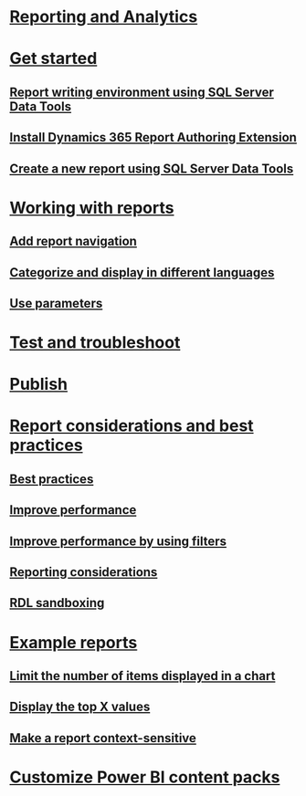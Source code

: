 # [Reporting and Analytics](reporting-analytics-with-dynamics-365.md)

# [Get started](get-started-writing-reports.md)
## [Report writing environment using SQL Server Data Tools](report-writing-environment-using-sql-server-data-tools.md)
## [Install Dynamics 365 Report Authoring Extension](install-dynamics-365-report-authoring-extension.md)
## [Create a new report using SQL Server Data Tools](create-a-new-report-using-sql-server-data-tools.md)

# [Working with reports](working-with-microsoft-dynamics-365-reports.md)
## [Add report navigation](add-report-navigation.md)
## [Categorize and display in different languages](categorize-display-reports-different-languages.md)
## [Use parameters](use-parameters-in-reports.md)

# [Test and troubleshoot](test-and-troubleshoot-reports.md)

# [Publish](publish-reports.md)

# [Report considerations and best practices](report-considerations-and-best-practices.md)
## [Best practices](best-practices-reports.md)
## [Improve performance](improve-performance-reports.md)
## [Improve performance by using filters](improve-report-performance-by-using-filters.md)
## [Reporting considerations](reporting-considerations.md)
## [RDL sandboxing](rdl-sandboxing.md)

# [Example reports](example-reports.md)
## [Limit the number of items displayed in a chart](example-limit-number-items-displayed-chart.md)
## [Display the top X values](example-display-top-x-values.md)
## [Make a report context-sensitive](example-make-report-context-sensitive.md)

# [Customize Power BI content packs](customize-power-bi-content-packs.md)
